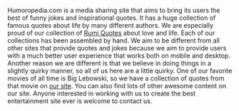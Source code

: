 Humoropedia.com is a media sharing site that aims to bring its users the best of funny jokes and inspirational quotes. It has a huge collection of famous quotes about life by many different authors. We are especially proud of our collection of [Rumi Quotes](http://humoropedia.com/best-rumi-quotes-on-life-and-love/) about love and life. Each of our collections has been assembled by hand. We aim to be different from all other sites that provide quotes and jokes because we aim to provide users with a much better user experience that works both on mobile and desktop. Another reason we are different is that we believe in doing things in a slightly quirky manner, so all of us here are a little quirky. One of our favorite movies of all time is Big Lebowski, so we have a collection of quotes from that movie on [our site](http://humoropedia.com/big-lebowski-quotes/). You can also find lots of other awesome content on our site. Anyone interested in working with us to create the best entertainment site ever is welcome to contact us.
